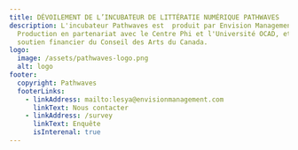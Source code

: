 ```yaml
---
title: DÉVOILEMENT DE L’INCUBATEUR DE LITTÉRATIE NUMÉRIQUE PATHWAVES
description: L'incubateur Pathwaves est  produit par Envision Management &
  Production en partenariat avec le Centre Phi et l'Université OCAD, et avec le
  soutien financier du Conseil des Arts du Canada.
logo:
  image: /assets/pathwaves-logo.png
  alt: logo
footer:
  copyright: Pathwaves
  footerLinks:
    - linkAddress: mailto:lesya@envisionmanagement.com
      linkText: Nous contacter
    - linkAddress: /survey
      linkText: Enquête
      isInterenal: true
---
```

